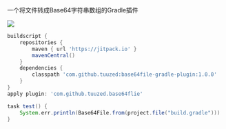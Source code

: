 一个将文件转成Base64字符串数组的Gradle插件

[![](https://jitpack.io/v/tuuzed/base64file-gradle-plugin.svg)](https://jitpack.io/#tuuzed/base64file-gradle-plugin)

```groovy
buildscript {
    repositories {
        maven { url 'https://jitpack.io' }
        mavenCentral()
    }
    dependencies {
        classpath 'com.github.tuuzed:base64file-gradle-plugin:1.0.0'
    }
}
apply plugin: 'com.github.tuuzed.base64flie'

task test() {
    System.err.println(Base64File.from(project.file("build.gradle")))
}

```

